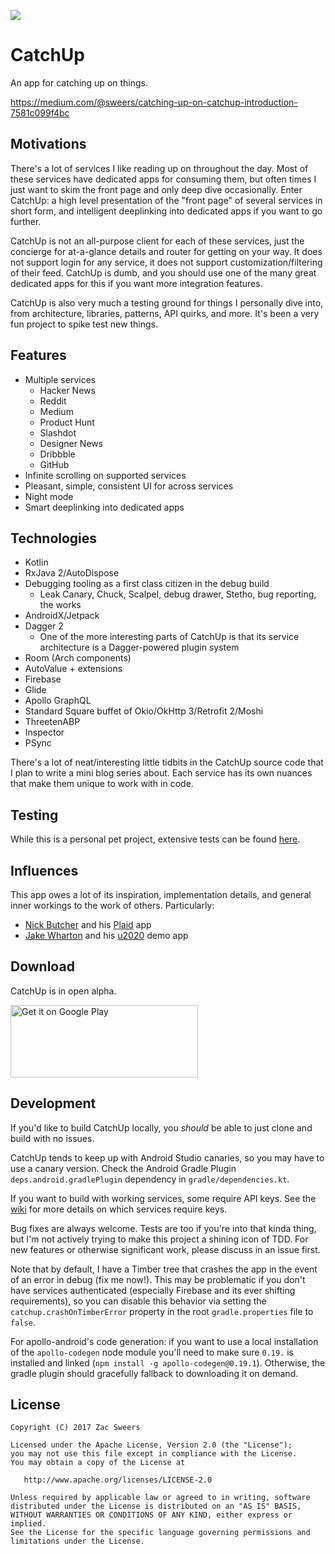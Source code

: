 <p>
  <img src="https://github.com/hzsweers/CatchUp/blob/master/app/src/main/play/en-US/listing/featureGraphic/feature.png?raw=true"/>
</p>

CatchUp
=======

An app for catching up on things. 

https://medium.com/@sweers/catching-up-on-catchup-introduction-7581c099f4bc

## Motivations

There's a lot of services I like reading up on throughout the day. Most of these services have 
dedicated apps for consuming them, but often times I just want to skim the front page and only deep
dive occasionally. Enter CatchUp: a high level presentation of the "front page" of several services 
in short form, and intelligent deeplinking into dedicated apps if you want to go further.

CatchUp is not an all-purpose client for each of these services, just the concierge for at-a-glance
details and router for getting on your way. It does not support login for any service, it does not 
support customization/filtering of their feed. CatchUp is dumb, and you should use one of the many
great dedicated apps for this if you want more integration features.

CatchUp is also very much a testing ground for things I personally dive into, from architecture, 
libraries, patterns, API quirks, and more. It's been a very fun project to spike test new things.

## Features

- Multiple services
  - Hacker News
  - Reddit
  - Medium
  - Product Hunt
  - Slashdot
  - Designer News
  - Dribbble
  - GitHub
- Infinite scrolling on supported services
- Pleasant, simple, consistent UI for across services
- Night mode
- Smart deeplinking into dedicated apps

## Technologies

- Kotlin
- RxJava 2/AutoDispose
- Debugging tooling as a first class citizen in the debug build
  - Leak Canary, Chuck, Scalpel, debug drawer, Stetho, bug reporting, the works
- AndroidX/Jetpack
- Dagger 2
  - One of the more interesting parts of CatchUp is that its service architecture is a Dagger-powered plugin system
- Room (Arch components)
- AutoValue + extensions
- Firebase
- Glide
- Apollo GraphQL
- Standard Square buffet of Okio/OkHttp 3/Retrofit 2/Moshi
- ThreetenABP
- Inspector
- PSync

There's a lot of neat/interesting little tidbits in the CatchUp source code that I plan to write a 
mini blog series about. Each service has its own nuances that make them unique to work with in code.

## Testing

While this is a personal pet project, extensive tests can be found [here](https://youtu.be/oHg5SJYRHA0).

## Influences

This app owes a lot of its inspiration, implementation details, and general inner workings to the 
work of others. Particularly:
- [Nick Butcher](https://twitter.com/@crafty) and his [Plaid](https://github.com/nickbutcher/plaid) app
- [Jake Wharton](https://twitter.com/@jakewharton) and his [u2020](https://github.com/jakewharton/u2020) demo app

## Download

CatchUp is in open alpha.

<a href='https://play.google.com/store/apps/details?id=io.sweers.catchup'>
    <img alt='Get it on Google Play' 
         src='https://play.google.com/intl/en_us/badges/images/generic/en_badge_web_generic.png'
         height="116" width="300"/>
</a>

## Development

If you'd like to build CatchUp locally, you _should_ be able to just clone and build with no issues.

CatchUp tends to keep up with Android Studio canaries, so you may have to use a canary version. 
Check the Android Gradle Plugin `deps.android.gradlePlugin` dependency in `gradle/dependencies.kt`.

If you want to build with working services, some require API keys. See the 
[wiki](https://github.com/hzsweers/CatchUp/wiki/Authentication-information) for more details on 
which services require keys.

Bug fixes are always welcome. Tests are too if you're into that kinda thing, but I'm not actively
trying to make this project a shining icon of TDD. For new features or otherwise significant work, 
please discuss in an issue first.

Note that by default, I have a Timber tree that crashes the app in the event of an error in debug
(fix me now!). This may be problematic if you don't have services authenticated (especially Firebase
and its ever shifting requirements), so you can disable this behavior via setting the `catchup.crashOnTimberError`
property in the root `gradle.properties` file to `false`.

For apollo-android's code generation: if you want to use a local installation of the `apollo-codegen`
node module you'll need to make sure `0.19.` is installed and linked (`npm install -g apollo-codegen@0.19.1`). Otherwise,
the gradle plugin should gracefully fallback to downloading it on demand.

License
-------

    Copyright (C) 2017 Zac Sweers

    Licensed under the Apache License, Version 2.0 (the "License");
    you may not use this file except in compliance with the License.
    You may obtain a copy of the License at

       http://www.apache.org/licenses/LICENSE-2.0

    Unless required by applicable law or agreed to in writing, software
    distributed under the License is distributed on an "AS IS" BASIS,
    WITHOUT WARRANTIES OR CONDITIONS OF ANY KIND, either express or implied.
    See the License for the specific language governing permissions and
    limitations under the License.
